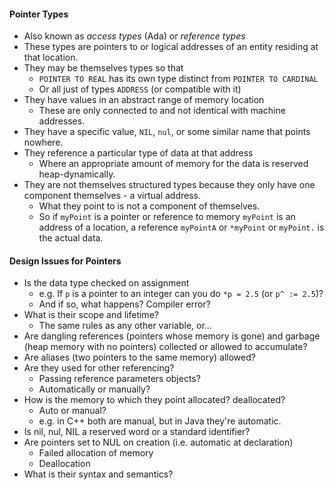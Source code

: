 #### Pointer Types
- Also known as *access types* (Ada) or *reference types*
- These types are pointers to or logical addresses of an entity residing at that location. 
- They may be themselves types so that
	- `POINTER TO REAL` has its own type distinct from `POINTER TO CARDINAL`
	- Or all just of types `ADDRESS` (or compatible with it)
- They have values in an abstract range of memory location
	- These are only connected to and not identical with machine addresses.
- They have a specific value, `NIL`, `nul`, or some similar name that points nowhere.
- They reference a particular type of data at that address
	- Where an appropriate amount of memory for the data is reserved heap-dynamically.
- They are not themselves structured types because they only have one component themselves - a virtual address.
	- What they point to is not a component of themselves.
	- So if `myPoint` is a pointer or reference to memory `myPoint` is an address of a location, a reference `myPointA` or `*myPoint` or `myPoint.` is the actual data.
#### Design Issues for Pointers
- Is the data type checked on assignment
	- e.g. If `p` is a pointer to an integer can you do `*p = 2.5` (or `p^ := 2.5`)?
	- And if so, what happens? Compiler error?
- What is their scope and lifetime?
	- The same rules as any other variable, or...
- Are dangling references (pointers whose memory is gone) and garbage (heap memory with no pointers) collected or allowed to accumulate?
- Are aliases (two pointers to the same memory) allowed?
- Are they used for other referencing?
	- Passing reference parameters objects?
	- Automatically or manually?
- How is the memory to which they point allocated? deallocated?
	- Auto or manual?
	- e.g. in C++ both are manual, but in Java they're automatic.
- Is nil, nul, NIL a reserved word or a standard identifier?
- Are pointers set to NUL on creation (i.e. automatic at declaration)
	- Failed allocation of memory
	- Deallocation
- What is their syntax and semantics?